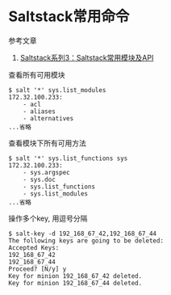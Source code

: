 # Saltstack常用命令

参考文章

1. [Saltstack系列3：Saltstack常用模块及API](http://www.cnblogs.com/MacoLee/p/5753640.html)

查看所有可用模块

```
$ salt '*' sys.list_modules
172.32.100.233:
    - acl
    - aliases
    - alternatives
...省略
```

查看模块下所有可用方法

```
$ salt '*' sys.list_functions sys
172.32.100.233:
    - sys.argspec
    - sys.doc
    - sys.list_functions
    - sys.list_modules
...省略
```

操作多个key, 用逗号分隔

```
$ salt-key -d 192_168_67_42,192_168_67_44
The following keys are going to be deleted:
Accepted Keys:
192_168_67_42
192_168_67_44
Proceed? [N/y] y
Key for minion 192_168_67_42 deleted.
Key for minion 192_168_67_44 deleted.
```